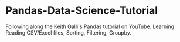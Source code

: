 # Pandas-Data-Science-Tutorial
Following along the Keith Galli's Pandas tutorial on YouTube. Learning Reading CSV/Excel files, Sorting, Filtering, Groupby.
